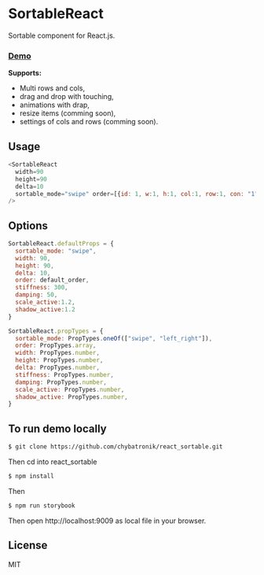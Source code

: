 # SortableReact

Sortable component for React.js.
### [Demo]

**Supports:**

- Multi rows and cols,
- drag and drop with touching,
- animations with drap,
- resize items (comming soon),
- settings of cols and rows (comming soon).

## Usage

```javascript
<SortableReact
  width=90
  height=90
  delta=10
  sortable_mode="swipe" order=[{id: 1, w:1, h:1, col:1, row:1, con: "1"}]
/>
```

## Options

```javascript
SortableReact.defaultProps = {
  sortable_mode: "swipe",
  width: 90,
  height: 90,
  delta: 10,
  order: default_order,
  stiffness: 300,
  damping: 50,
  scale_active:1.2,
  shadow_active:1.2
}

SortableReact.propTypes = {
  sortable_mode: PropTypes.oneOf(["swipe", "left_right"]),
  order: PropTypes.array,
  width: PropTypes.number,
  height: PropTypes.number,
  delta: PropTypes.number,
  stiffness: PropTypes.number,
  damping: PropTypes.number,
  scale_active: PropTypes.number,
  shadow_active: PropTypes.number,
}
```

## To run demo locally

```sh
$ git clone https://github.com/chybatronik/react_sortable.git
```
Then cd into react_sortable
```sh
$ npm install
```
Then
```sh
$ npm run storybook
```

Then open http://localhost:9009 as local file in your browser.

License
----

MIT

[//]: #

[Demo]: <https://chybatronik.github.io/react_sortable/storybook-static>
